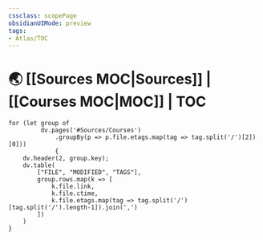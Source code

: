 ```yaml
---
cssclass: scopePage
obsidianUIMode: preview
tags:
- Atlas/TOC
---
```


# 🌏 [[Sources MOC|Sources]] | [[Courses MOC|MOC]] | TOC

```dataviewjs
for (let group of 
		 dv.pages('#Sources/Courses')
			 .groupBy(p => p.file.etags.map(tag => tag.split('/')[2])[0]))
			 { 
	dv.header(2, group.key); 
	dv.table(
		["FILE", "MODIFIED", "TAGS"], 
		group.rows.map(k => [
			k.file.link, 
			k.file.ctime, 
			k.file.etags.map(tag => tag.split('/')[tag.split('/').length-1]).join(',')
		])
	) 
}
```